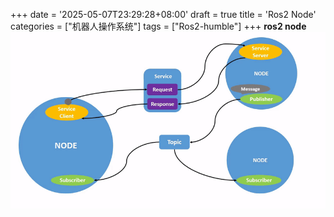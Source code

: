 +++
date = '2025-05-07T23:29:28+08:00'
draft = true
title = 'Ros2 Node'
categories = ["机器人操作系统"]
tags = ["Ros2-humble"]
+++
**ros2 node**
 ![ros node](https://raw.githubusercontent.com/1q6w/picture-bed/main/ro2_node.gif)

 